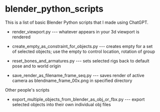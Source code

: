 # blender_python_scripts

This is a list of basic Blender Python scripts that I made using ChatGPT.

- render_viewport.py --- whatever appears in your 3d viewport is rendered

- create_empty_as_constraint_for_objects.py --- creates empty for a set of selected objects; use the empty to control location, rotation of group

- reset_bones_and_armatures.py --- sets selected rigs back to default pose and to world origin

- save_render_as_filename_frame_seq.py --- saves render of active camera as blendname_frame_00x.png in specified directory


Other people's scripts

- export_multiple_objects_from_blender_as_obj_or_fbx.py --- export selected objects into their own individual obj files

